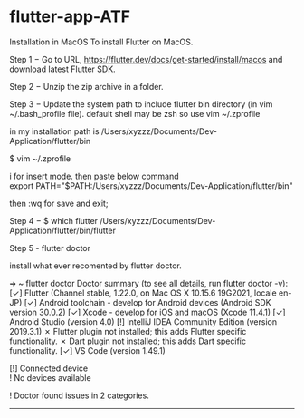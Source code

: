 # flutter-app-ATF

Installation in MacOS
To install Flutter on MacOS.

Step 1 − Go to URL, https://flutter.dev/docs/get-started/install/macos and download latest Flutter SDK.

Step 2 − Unzip the zip archive in a folder.

Step 3 − Update the system path to include flutter bin directory (in vim ~/.bash_profile file). default shell may be zsh so use  vim ~/.zprofile

in my installation path is  /Users/xyzzz/Documents/Dev-Application/flutter/bin 

 $ vim ~/.zprofile     
 
 i for insert mode. then paste below command  
 export PATH="$PATH:/Users/xyzzz/Documents/Dev-Application/flutter/bin"
 
 then  :wq for save and exit;
 
 Step 4 − $ which flutter
           /Users/xyzzz/Documents/Dev-Application/flutter/bin/flutter
           
 Step 5 - flutter doctor
 
  install what ever recomented by flutter doctor.
  
  ➜  ~ flutter doctor
Doctor summary (to see all details, run flutter doctor -v):
[✓] Flutter (Channel stable, 1.22.0, on Mac OS X 10.15.6 19G2021, locale en-JP)
[✓] Android toolchain - develop for Android devices (Android SDK version 30.0.2)
[✓] Xcode - develop for iOS and macOS (Xcode 11.4.1)
[✓] Android Studio (version 4.0)
[!] IntelliJ IDEA Community Edition (version 2019.3.1)
    ✗ Flutter plugin not installed; this adds Flutter specific functionality.
    ✗ Dart plugin not installed; this adds Dart specific functionality.
[✓] VS Code (version 1.49.1)
 
[!] Connected device                          
    ! No devices available

! Doctor found issues in 2 categories.

-----------------------------------------
  
